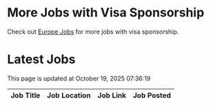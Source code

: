 # More Jobs with Visa Sponsorship

Check out [Europe Jobs](https://github.com/sureshparimi/europejobs#latest-jobs) for more jobs with visa sponsorship.

# Latest Jobs

This page is updated at October 19, 2025 07:36:19

| Job Title | Job Location | Job Link | Job Posted |
| --- | --- | --- | --- |
